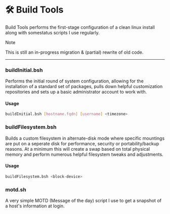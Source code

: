 # 🛠️ Build Tools

Build Tools performs the first-stage configuration of a clean linux install along with somestatus scripts I use regularly.

> [!NOTE]
> This is still an in-progress migration & (partial) rewrite of old code.

---

### buildInitial.bsh

Performs the initial round of system configuration, allowing for the installation of a standard set of packages, pulls down helpful customization repositories and sets up a basic administrator account to work with.

#### Usage

```bash
buildInitial.bsh [hostname.fqdn] [username] <timezone>
```

### buildFilesystem.bsh

Builds a custom filesystem in alternate-disk mode where specific mountings are put on a seperate disk for performance, security or portability/backup reasons. At a minimum this will create a swap based on total physical memory and perform numerous helpful filesystem tweaks and adjustments.

#### Usage

```bash
buildFilesystem.bsh <block-device>
```

### motd.sh

A very simple MOTD (Message of the day) script I use to get a snapshot of a host's information at login.